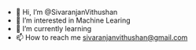 - 👋 Hi, I’m @SivaranjanVithushan
- 👀 I’m interested in Machine Learing 
- 🌱 I’m currently learning 
- 📫 How to reach me sivaranjanvithushan@gmail.com

<!---
SivaranjanVithushan/SivaranjanVithushan is a ✨ special ✨ repository because its `README.md` (this file) appears on your GitHub profile.
You can click the Preview link to take a look at your changes.
--->
